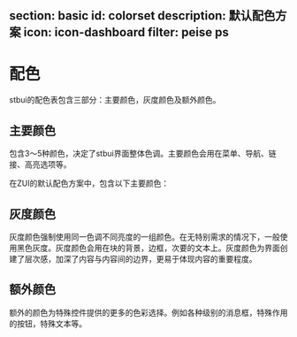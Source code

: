﻿section: basic
id: colorset
description: 默认配色方案
icon: icon-dashboard
filter: peise ps
---

# 配色

<style>
.colorset > div.copyable:after {display: none}
.colorset > div.copyable .copyable-target {position: absolute; right: 5px; top: 4px; font-size: 12px; opacity: 0.6; transition: opacity .2s;}
.colorset > div.copyable:hover .copyable-target {opacity: 1}
.colorset > div > .btn-copy-code {border: none; display: block; width: 158px; height: 158px; position: absolute; top: 0; left: 0; background: transparent;}
.colorset > div > .btn-copy-code > .icon {opacity: 0; display: block; width: 40px; height: 40px; border-radius: 20px; background: rgba(0,0,0,.15); color: #fff; line-height: 40px; margin: 0 auto; text-shadow: none; transform: scale(0.2); transition: transform .5s cubic-bezier(.175,.885,.32,1), opacity .5s cubic-bezier(.175,.885,.32,1);}
.colorset > div > .btn-copy-code:hover > .icon {transform: scale(1); opacity: 1;}
</style>

stbui的配色表包含三部分：主要颜色，灰度颜色及额外颜色。

## 主要颜色

包含3～5种颜色，决定了stbui界面整体色调。主要颜色会用在菜单、导航、链接、高亮选项等。

在ZUI的默认配色方案中，包含以下主要颜色：

<div class="colorset">
  <div class="color-primary" data-color="primary"></div>
  <div class="color-secondary" data-color="secondary"></div>
  <div class="color-pale" data-color="pale"></div>
  <div class="color-fore" data-color="fore"></div>
  <div class="color-back" data-color="back"></div>
</div>

## 灰度颜色

灰度颜色强制使用同一色调不同亮度的一组颜色。在无特别需求的情况下，一般使用黑色灰度。灰度颜色会用在块的背景，边框，次要的文本上。灰度颜色为界面创建了层次感，加深了内容与内容间的边界，更易于体现内容的重要程度。

<div class="colorset">
  <div class="color-gray-darker" data-color="grayDarker"></div>
  <div class="color-gray-dark" data-color="grayDark"></div>
  <div class="color-gray" data-color="gray"></div>
  <div class="color-gray-light" data-color="grayLight"></div>
  <div class="color-gray-lighter" data-color="grayLighter"></div>
  <div class="color-gray-pale" data-color="grayPale"></div>
</div>

<div class="colorset">
  <div class="color-white" data-color="white"></div>
  <div class="color-black" data-color="black"></div>
</div>

<div class="colorset">
  <div class="color-light" data-color="light"></div>
  <div class="color-dark" data-color="dark"></div>
</div>

## 额外颜色

额外的颜色为特殊控件提供的更多的色彩选择。例如各种级别的消息框，特殊作用的按钮，特殊文本等。

<div class="colorset">
  <div class="color-red" data-color="red"></div>
  <div class="color-yellow" data-color="yellow"></div>
  <div class="color-green" data-color="green"></div>
  <div class="color-blue" data-color="blue"></div>
  <div class="color-brown" data-color="brown"></div>
  <div class="color-purple" data-color="purple"></div>
</div>

<div class="colorset">
  <div class="color-danger" data-color="danger"></div>
  <div class="color-warning" data-color="warning"></div>
  <div class="color-success" data-color="success"></div>
  <div class="color-info" data-color="info"></div>
  <div class="color-important" data-color="important"></div>
  <div class="color-special" data-color="special"></div>
</div>

<div class="colorset">
  <div class="color-danger-pale" data-color="dangerPale"></div>
  <div class="color-warning-pale" data-color="warningPale"></div>
  <div class="color-success-pale" data-color="successPale"></div>
  <div class="color-info-pale" data-color="infoPale"></div>
  <div class="color-important-pale" data-color="importantPale"></div>
  <div class="color-special-pale" data-color="specialPale"></div>
</div>
